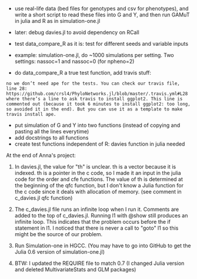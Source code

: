 - use real-life data (bed files for genotypes and csv for phenotypes), and write a short script to read these files into G and Y, and then run GAMuT in julia and R as in simulation-one.jl
- later: debug davies.jl to avoid dependency on RCall


- test data_compare_R as it is: test for different seeds and variable inputs
- example: simulation-one.jl, do ~1000 simulations per setting. Two settings: nassoc=1 and nassoc=0 (for npheno=2)
- do data_compare_R a true test function, add travis stuff:
```
no we don’t need ape for the tests. You can check our travis file, line 28:
https://github.com/crsl4/PhyloNetworks.jl/blob/master/.travis.yml#L28
where there’s a line to ask travis to install ggplot2. This line is commented out (because it took 6 minutes to install ggplot2: too long, so avoided it in the end). But you can use it as a template to make travis install ape.
```
- put simulation of G and Y into two functions (instead of copying and pasting all the lines everytime)
- add docstrings to all functions
- create test functions independent of R: davies function in julia needed

At the end of Anna's project:
 
 1) In davies.jl, the value for "th" is unclear. th is a vector because it is indexed. th is a pointer in the c code, so I made it an input in the julia code for the order and cfe functions. The value of th is determined at the beginning of the qfc function, but I don't know a Julia function for the c code since it deals with allocation of memory. (see comment in c_davies.jl qfc function)

 1) The c_davies.jl file runs an infinite loop when I run it. Comments are added to the top of c_davies.jl. Running l1 with @show still produces an infinite loop. This indicates that the problem occurs before the if statement in l1. I noticed that there is never a call to "goto" l1 so this might be the source of our problem. 

 3) Run Simulation-one in HGCC. (You may have to go into GitHub to get the Julia 0.6 version of simulation-one.jl)

 4) BTW: I updated the REQUIRE file to match 0.7 (I changed Julia version and deleted MultivariateStats and GLM packages)
